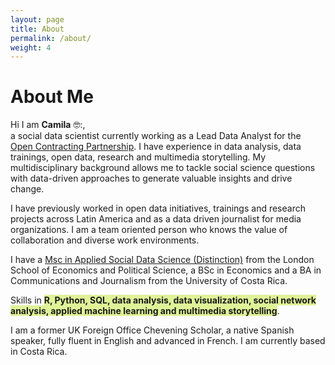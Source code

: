 ```yaml
---
layout: page
title: About
permalink: /about/
weight: 4
---
```


# **About Me**

Hi I am **Camila** 🤓:,<br>
a social data scientist currently working as a Lead Data Analyst for the [Open Contracting Partnership](https://www.open-contracting.org/). I have experience in data analysis, data trainings, open data, research and multimedia storytelling. My multidisciplinary background allows me to tackle social science questions with data-driven approaches to generate valuable insights and drive change. 

I have previously worked in open data initiatives, trainings and research projects across Latin America and as a data driven journalist for media organizations. I am a team oriented person who knows the value of collaboration and diverse work environments.

I have a [Msc in Applied Social Data Science (Distinction)](https://www.lse.ac.uk/study-at-lse/Graduate/degree-programmes-2022/MSc-Applied-Social-Data-Science) from the London School of Economics and Political Science, a BSc in Economics and a BA in Communications and Journalism from the University of Costa Rica. 

Skills in <span style="background-color:#dff298">**R, Python, SQL, data analysis, data visualization, social network analysis, applied machine learning and multimedia storytelling**</span>. 

I am a former UK Foreign Office Chevening Scholar, a native Spanish speaker, fully fluent in English and advanced in French.  I am currently based in Costa Rica.  

